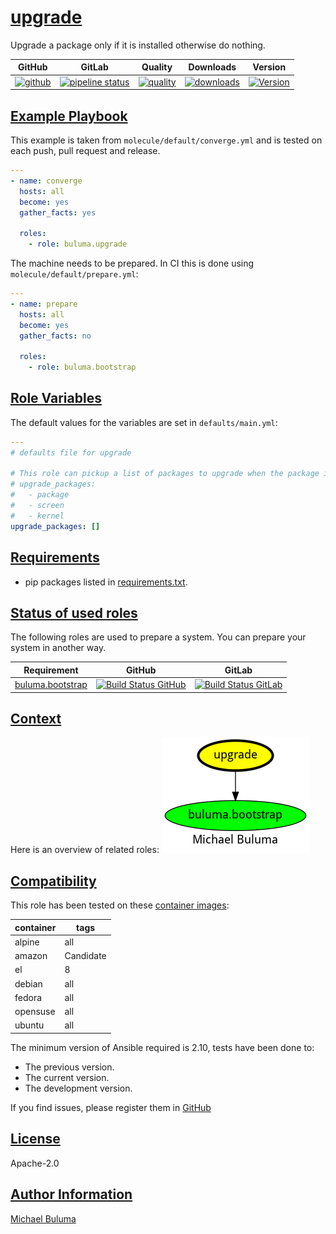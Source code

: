 # [upgrade](#upgrade)

Upgrade a package only if it is installed otherwise do nothing.

|GitHub|GitLab|Quality|Downloads|Version|
|------|------|-------|---------|-------|
|[![github](https://github.com/buluma/ansible-role-upgrade/workflows/Ansible%20Molecule/badge.svg)](https://github.com/buluma/ansible-role-upgrade/actions)|[![pipeline status](https://gitlab.com/buluma/ansible-role-upgrade/badges/main/pipeline.svg)](https://gitlab.com/buluma/ansible-role-upgrade/-/commits/main)|[![quality](https://img.shields.io/ansible/quality/47894)](https://galaxy.ansible.com/buluma/upgrade)|[![downloads](https://img.shields.io/ansible/role/d/47894)](https://galaxy.ansible.com/buluma/upgrade)|[![Version](https://img.shields.io/github/release/buluma/ansible-role-upgrade.svg)](https://github.com/buluma/ansible-role-upgrade/releases/)|

## [Example Playbook](#example-playbook)

This example is taken from `molecule/default/converge.yml` and is tested on each push, pull request and release.
```yaml
---
- name: converge
  hosts: all
  become: yes
  gather_facts: yes

  roles:
    - role: buluma.upgrade
```

The machine needs to be prepared. In CI this is done using `molecule/default/prepare.yml`:
```yaml
---
- name: prepare
  hosts: all
  become: yes
  gather_facts: no

  roles:
    - role: buluma.bootstrap
```

## [Role Variables](#role-variables)

The default values for the variables are set in `defaults/main.yml`:
```yaml
---
# defaults file for upgrade

# This role can pickup a list of packages to upgrade when the package is installed:
# upgrade_packages:
#   - package
#   - screen
#   - kernel
upgrade_packages: []
```

## [Requirements](#requirements)

- pip packages listed in [requirements.txt](https://github.com/buluma/ansible-role-upgrade/blob/master/requirements.txt).

## [Status of used roles](#status-of-requirements)

The following roles are used to prepare a system. You can prepare your system in another way.

| Requirement | GitHub | GitLab |
|-------------|--------|--------|
|[buluma.bootstrap](https://galaxy.ansible.com/buluma/bootstrap)|[![Build Status GitHub](https://github.com/buluma/ansible-role-bootstrap/workflows/Ansible%20Molecule/badge.svg)](https://github.com/buluma/ansible-role-bootstrap/actions)|[![Build Status GitLab ](https://gitlab.com/buluma/ansible-role-bootstrap/badges/master/pipeline.svg)](https://gitlab.com/buluma/ansible-role-bootstrap)|

## [Context](#context)

Here is an overview of related roles:
![dependencies](https://raw.githubusercontent.com/buluma/ansible-role-upgrade/png/requirements.png "Dependencies")

## [Compatibility](#compatibility)

This role has been tested on these [container images](https://hub.docker.com/u/buluma):

|container|tags|
|---------|----|
|alpine|all|
|amazon|Candidate|
|el|8|
|debian|all|
|fedora|all|
|opensuse|all|
|ubuntu|all|

The minimum version of Ansible required is 2.10, tests have been done to:

- The previous version.
- The current version.
- The development version.



If you find issues, please register them in [GitHub](https://github.com/buluma/ansible-role-upgrade/issues)

## [License](#license)

Apache-2.0

## [Author Information](#author-information)

[Michael Buluma](https://buluma.co.ke/)
